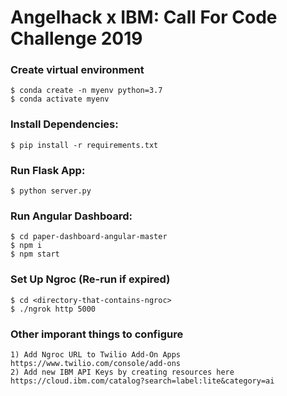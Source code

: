 # Angelhack x IBM: Call For Code Challenge 2019

### Create virtual environment

    $ conda create -n myenv python=3.7
    $ conda activate myenv
    
### Install Dependencies:

    $ pip install -r requirements.txt

### Run Flask App:

    $ python server.py
    
### Run Angular Dashboard:

    $ cd paper-dashboard-angular-master
    $ npm i
    $ npm start
    
### Set Up Ngroc (Re-run if expired)

    $ cd <directory-that-contains-ngroc>
    $ ./ngrok http 5000
    
### Other imporant things to configure 

    1) Add Ngroc URL to Twilio Add-On Apps https://www.twilio.com/console/add-ons
    2) Add new IBM API Keys by creating resources here https://cloud.ibm.com/catalog?search=label:lite&category=ai
